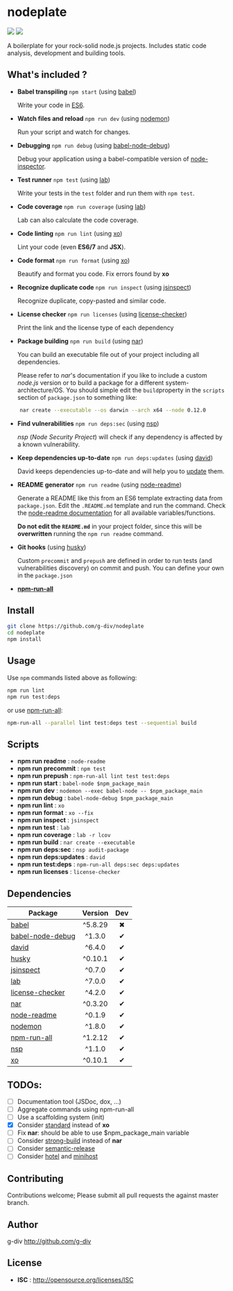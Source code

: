 # nodeplate

![](https://david-dm.org/g-div/nodeplate/status.svg)
![](https://david-dm.org/g-div/nodeplate/dev-status.svg)

A boilerplate for your rock-solid node.js projects. Includes static code analysis, development and building tools.

## What's included ?

- **Babel transpiling** ```npm start``` (using [babel](https://babeljs.io/))

  Write your code in [ES6](https://babeljs.io/docs/learn-es2015/).

- **Watch files and reload** ```npm run dev``` (using [nodemon](https://github.com/remy/nodemon))

  Run your script and watch for changes.

- **Debugging** ```npm run debug``` (using [babel-node-debug](https://github.com/crabdude/babel-node-debug))

  Debug your application using a babel-compatible version of [node-inspector](https://github.com/node-inspector/node-inspector).

- **Test runner** ```npm test``` (using [lab](https://github.com/hapijs/lab))

  Write your tests in the ```test``` folder and run them with ```npm test```.

- **Code coverage** ```npm run coverage``` (using [lab](https://github.com/hapijs/lab))

  Lab can also calculate the code coverage.

- **Code linting** ```npm run lint``` (using [xo](https://github.com/sindresorhus/xo))

  Lint your code (even **ES6/7** and **JSX**).

- **Code format** ```npm run format``` (using [xo](https://github.com/sindresorhus/xo))

  Beautify and format you code. Fix errors found by **xo**

- **Recognize duplicate code** ```npm run inspect``` (using [jsinspect](https://github.com/danielstjules/jsinspect))

  Recognize duplicate, copy-pasted and similar code.

- **License checker** ```npm run licenses``` (using [license-checker](https://github.com/davglass/license-checker))

  Print the link and the license type of each dependency

- **Package building** ```npm run build``` (using [nar](https://github.com/h2non/nar))

  You can build an executable file out of your project including all dependencies.

  Please refer to *nar*'s documentation if you like to include a custom *node.js* version or to build a package for a different system-architecture/OS. You should simple edit the ```build```property in the ```scripts``` section of ```package.json``` to something like:
```sh    
    nar create --executable --os darwin --arch x64 --node 0.12.0
```

- **Find vulnerabilities** ```npm run deps:sec``` (using [nsp](https://github.com/nodesecurity/nsp))

  *nsp* (*Node Security Project*) will check if any dependency is affected by a known vulnerability.

- **Keep dependencies up-to-date** ```npm run deps:updates``` (using [david](https://github.com/alanshaw/david))

  David keeps dependencies up-to-date and will help you to [update](https://github.com/alanshaw/david#update-to-latest) them.

- **README generator** ```npm run readme``` (using [node-readme](https://github.com/revolunet/node-readme))

    Generate a README like this from an ES6 template extracting data from ```package.json```.
    Edit the ```.README.md``` template and run the command. Check the [node-readme documentation](https://github.com/revolunet/node-readme#custom-template) for all available variables/functions.

    **Do not edit the ```README.md```** in your project folder, since this will be **overwritten** running the ```npm run readme``` command.

- **Git hooks** (using [husky](https://github.com/typicode/husky))

  Custom ```precommit``` and ```prepush``` are defined in order to run tests (and vulnerabilities discovery) on commit and push. You can define your own in the ```package.json```


- **[npm-run-all](https://github.com/mysticatea/npm-run-all)**

## Install

```sh
git clone https://github.com/g-div/nodeplate
cd nodeplate
npm install
```

## Usage
Use ```npm``` commands listed above as following:
```sh
npm run lint
npm run test:deps
```

or use [npm-run-all](https://github.com/mysticatea/npm-run-all):
```sh
npm-run-all --parallel lint test:deps test --sequential build
```

## Scripts

 - **npm run readme** : `node-readme`
 - **npm run precommit** : `npm test`
 - **npm run prepush** : `npm-run-all lint test test:deps`
 - **npm run start** : `babel-node $npm_package_main`
 - **npm run dev** : `nodemon --exec babel-node -- $npm_package_main`
 - **npm run debug** : `babel-node-debug $npm_package_main`
 - **npm run lint** : `xo`
 - **npm run format** : `xo --fix`
 - **npm run inspect** : `jsinspect`
 - **npm run test** : `lab`
 - **npm run coverage** : `lab -r lcov`
 - **npm run build** : `nar create --executable`
 - **npm run deps:sec** : `nsp audit-package`
 - **npm run deps:updates** : `david`
 - **npm run test:deps** : `npm-run-all deps:sec deps:updates`
 - **npm run licenses** : `license-checker`

## Dependencies

Package | Version | Dev
--- |:---:|:---:
[babel](https://www.npmjs.com/package/babel) | ^5.8.29 | ✖
[babel-node-debug](https://www.npmjs.com/package/babel-node-debug) | ^1.3.0 | ✔
[david](https://www.npmjs.com/package/david) | ^6.4.0 | ✔
[husky](https://www.npmjs.com/package/husky) | ^0.10.1 | ✔
[jsinspect](https://www.npmjs.com/package/jsinspect) | ^0.7.0 | ✔
[lab](https://www.npmjs.com/package/lab) | ^7.0.0 | ✔
[license-checker](https://www.npmjs.com/package/license-checker) | ^4.2.0 | ✔
[nar](https://www.npmjs.com/package/nar) | ^0.3.20 | ✔
[node-readme](https://www.npmjs.com/package/node-readme) | ^0.1.9 | ✔
[nodemon](https://www.npmjs.com/package/nodemon) | ^1.8.0 | ✔
[npm-run-all](https://www.npmjs.com/package/npm-run-all) | ^1.2.12 | ✔
[nsp](https://www.npmjs.com/package/nsp) | ^1.1.0 | ✔
[xo](https://www.npmjs.com/package/xo) | ^0.10.1 | ✔


## TODOs:
- [ ] Documentation tool (JSDoc, dox, ...)
- [ ] Aggregate commands using npm-run-all
- [ ] Use a scaffolding system (init)
- [x] Consider [standard](https://github.com/feross/standard) instead of **xo**
- [ ] Fix **nar**: should be able to use $npm_package_main variable
- [ ] Consider [strong-build](https://github.com/strongloop/strong-build) instead of **nar**
- [ ] Consider [semantic-release](https://github.com/semantic-release/semantic-release)
- [ ] Consider [hotel](https://github.com/typicode/hotel) and [minihost](https://github.com/typicode/minihost)

## Contributing

Contributions welcome; Please submit all pull requests the against master branch.

## Author

g-div <undefined> http://github.com/g-div

## License

 - **ISC** : http://opensource.org/licenses/ISC
